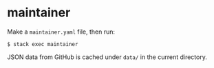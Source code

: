 # maintainer

Make a `maintainer.yaml` file, then run:

    $ stack exec maintainer

JSON data from GitHub is cached under `data/` in the current directory.
